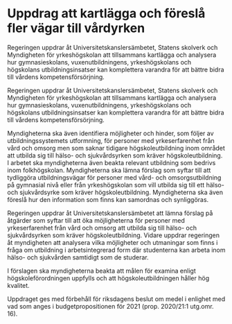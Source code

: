 # Uppdrag att kartlägga och föreslå fler vägar till vårdyrken

Regeringen uppdrar åt Universitetskanslersämbetet, Statens skolverk och Myndigheten för yrkeshögskolan att tillsammans kartlägga och analysera hur gymnasieskolans, vuxenutbildningens, yrkeshögskolans och högskolans utbildningsinsatser kan komplettera varandra för att bättre bidra till vårdens kompetensförsörjning.

Regeringen uppdrar åt Universitetskanslersämbetet, Statens skolverk och Myndigheten för yrkeshögskolan att tillsammans kartlägga och analysera hur gymnasieskolans, vuxenutbildningens, yrkeshögskolans och högskolans utbildningsinsatser kan komplettera varandra för att bättre bidra till vårdens kompetensförsörjning.

Myndigheterna ska även identifiera möjligheter och hinder, som följer av utbildningssystemets utformning, för personer med yrkeserfarenhet från vård och omsorg men som saknar tidigare högskoleutbildning inom området att utbilda sig till hälso- och sjukvårdsyrken som kräver högskoleutbildning. I arbetet ska myndigheterna även beakta relevant utbildning som bedrivs inom folkhögskolan. Myndigheterna ska lämna förslag som syftar till att tydliggöra utbildningsvägar för personer med vård- och omsorgsutbildning på gymnasial nivå eller från yrkeshögskolan som vill utbilda sig till ett hälso- och sjukvårdsyrke som kräver högskoleutbildning. Myndigheterna ska även föreslå hur den information som finns kan samordnas och synliggöras.

Regeringen uppdrar åt Universitetskanslersämbetet att lämna förslag på åtgärder som syftar till att öka möjligheterna för personer med yrkeserfarenhet från vård och omsorg att utbilda sig till hälso- och sjukvårdsyrken som kräver högskoleutbildning. Vidare uppdrar regeringen åt myndigheten att analysera vilka möjligheter och utmaningar som finns i fråga om utbildning i arbetsintegrerad form där studenterna kan arbeta inom hälso- och sjukvården samtidigt som de studerar.

I förslagen ska myndigheterna beakta att målen för examina enligt högskoleförordningen uppfylls och att högskoleutbildningen håller hög kvalitet.

Uppdraget ges med förbehåll för riksdagens beslut om medel i enlighet med vad som anges i budgetpropositionen för 2021 (prop. 2020/21:1 utg.omr. 16).
